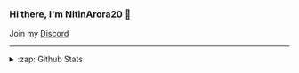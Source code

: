 ### Hi there, I'm NitinArora20 👋

Join my [Discord](https://discord.gg/XZeZS4q35h)

---


<details>
  <summary>:zap: Github Stats</summary>

![Stats](https://github-readme-stats.vercel.app/api?username=NitinArora2&&show_icons=true&title_color=ffd700&icon_color=bb2acf&text_color=daf7dc&bg_color=151515)
